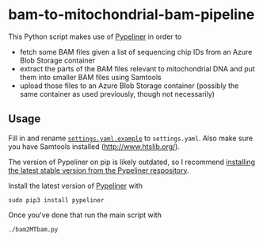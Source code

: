# bam-to-mitochondrial-bam-pipeline

This Python script makes use of [Pypeliner](https://bitbucket.org/dranew/pypeliner) in order to

- fetch some BAM files given a list of sequencing chip IDs from an Azure
  Blob Storage container
- extract the parts of the BAM files relevant to mitochondrial DNA and
  put them into smaller BAM files using Samtools
- upload those files to an Azure Blob Storage container (possibly the
  same container as used previously, though not necessarily)

## Usage

Fill in and rename [`settings.yaml.example`](settings.yaml.example) to
`settings.yaml`. Also make sure you have Samtools installed
(http://www.htslib.org/).

The version of Pypeliner on pip is likely outdated, so I recommend
[installing the latest stable version from the Pypeliner
respository](https://pypeliner.readthedocs.io/en/latest/installation.html).

Install the latest version of [Pypeliner](https://bitbucket.org/dranew/pypeliner) with

```
sudo pip3 install pypeliner
```

Once you've done that run the main script with

```
./bam2MTbam.py
```
